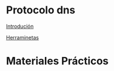 # Protocolo dns

[Introdución](./Tdns/)
  
[Herraminetas](./Tdns/toolsWEB)


# Materiales Prácticos
